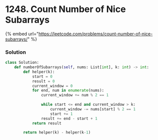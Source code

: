 # 1248. Count Number of Nice Subarrays

{% embed url="https://leetcode.com/problems/count-number-of-nice-subarrays/" %}

### Solution

```python
class Solution:
    def numberOfSubarrays(self, nums: List[int], k: int) -> int:
        def helper(k):
            start = 0
            result = 0
            current_window = 0
            for end, num in enumerate(nums):
                current_window += num % 2 == 1
                
                while start <= end and current_window > k:
                    current_window -= nums[start] % 2 == 1
                    start += 1
                result += end - start + 1
            return result
        
        return helper(k) - helper(k-1)
```
